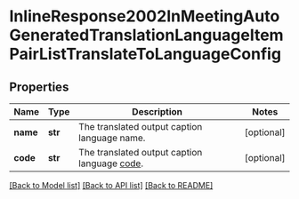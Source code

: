 # InlineResponse2002InMeetingAutoGeneratedTranslationLanguageItemPairListTranslateToLanguageConfig

## Properties
Name | Type | Description | Notes
------------ | ------------- | ------------- | -------------
**name** | **str** | The  translated output caption language name. | [optional] 
**code** | **str** | The translated output caption language [code](https://marketplace.zoom.us/docs/api-reference/other-references/abbreviation-lists/#languages). | [optional] 

[[Back to Model list]](../README.md#documentation-for-models) [[Back to API list]](../README.md#documentation-for-api-endpoints) [[Back to README]](../README.md)

